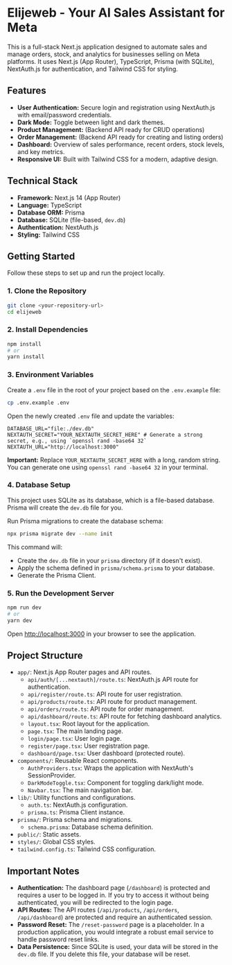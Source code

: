 # Elijeweb - Your AI Sales Assistant for Meta

This is a full-stack Next.js application designed to automate sales and manage orders, stock, and analytics for businesses selling on Meta platforms. It uses Next.js (App Router), TypeScript, Prisma (with SQLite), NextAuth.js for authentication, and Tailwind CSS for styling.

## Features

-   **User Authentication:** Secure login and registration using NextAuth.js with email/password credentials.
-   **Dark Mode:** Toggle between light and dark themes.
-   **Product Management:** (Backend API ready for CRUD operations)
-   **Order Management:** (Backend API ready for creating and listing orders)
-   **Dashboard:** Overview of sales performance, recent orders, stock levels, and key metrics.
-   **Responsive UI:** Built with Tailwind CSS for a modern, adaptive design.

## Technical Stack

-   **Framework:** Next.js 14 (App Router)
-   **Language:** TypeScript
-   **Database ORM:** Prisma
-   **Database:** SQLite (file-based, `dev.db`)
-   **Authentication:** NextAuth.js
-   **Styling:** Tailwind CSS

## Getting Started

Follow these steps to set up and run the project locally.

### 1. Clone the Repository

```bash
git clone <your-repository-url>
cd elijeweb
```

### 2. Install Dependencies

```bash
npm install
# or
yarn install
```

### 3. Environment Variables

Create a `.env` file in the root of your project based on the `.env.example` file:

```bash
cp .env.example .env
```

Open the newly created `.env` file and update the variables:

```env
DATABASE_URL="file:./dev.db"
NEXTAUTH_SECRET="YOUR_NEXTAUTH_SECRET_HERE" # Generate a strong secret, e.g., using `openssl rand -base64 32`
NEXTAUTH_URL="http://localhost:3000"
```

**Important:** Replace `YOUR_NEXTAUTH_SECRET_HERE` with a long, random string. You can generate one using `openssl rand -base64 32` in your terminal.

### 4. Database Setup

This project uses SQLite as its database, which is a file-based database. Prisma will create the `dev.db` file for you.

Run Prisma migrations to create the database schema:

```bash
npx prisma migrate dev --name init
```

This command will:
-   Create the `dev.db` file in your `prisma` directory (if it doesn't exist).
-   Apply the schema defined in `prisma/schema.prisma` to your database.
-   Generate the Prisma Client.

### 5. Run the Development Server

```bash
npm run dev
# or
yarn dev
```

Open [http://localhost:3000](http://localhost:3000) in your browser to see the application.

## Project Structure

-   `app/`: Next.js App Router pages and API routes.
    -   `api/auth/[...nextauth]/route.ts`: NextAuth.js API route for authentication.
    -   `api/register/route.ts`: API route for user registration.
    -   `api/products/route.ts`: API route for product management.
    -   `api/orders/route.ts`: API route for order management.
    -   `api/dashboard/route.ts`: API route for fetching dashboard analytics.
    -   `layout.tsx`: Root layout for the application.
    -   `page.tsx`: The main landing page.
    -   `login/page.tsx`: User login page.
    -   `register/page.tsx`: User registration page.
    -   `dashboard/page.tsx`: User dashboard (protected route).
-   `components/`: Reusable React components.
    -   `AuthProviders.tsx`: Wraps the application with NextAuth's SessionProvider.
    -   `DarkModeToggle.tsx`: Component for toggling dark/light mode.
    -   `Navbar.tsx`: The main navigation bar.
-   `lib/`: Utility functions and configurations.
    -   `auth.ts`: NextAuth.js configuration.
    -   `prisma.ts`: Prisma Client instance.
-   `prisma/`: Prisma schema and migrations.
    -   `schema.prisma`: Database schema definition.
-   `public/`: Static assets.
-   `styles/`: Global CSS styles.
-   `tailwind.config.ts`: Tailwind CSS configuration.

## Important Notes

-   **Authentication:** The dashboard page (`/dashboard`) is protected and requires a user to be logged in. If you try to access it without being authenticated, you will be redirected to the login page.
-   **API Routes:** The API routes (`/api/products`, `/api/orders`, `/api/dashboard`) are protected and require an authenticated session.
-   **Password Reset:** The `/reset-password` page is a placeholder. In a production application, you would integrate a robust email service to handle password reset links.
-   **Data Persistence:** Since SQLite is used, your data will be stored in the `dev.db` file. If you delete this file, your database will be reset.